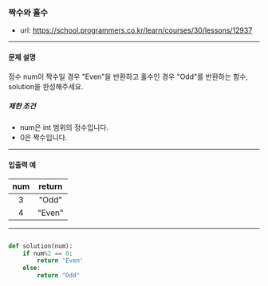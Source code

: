 ### 짝수와 홀수

 - url: https://school.programmers.co.kr/learn/courses/30/lessons/12937
 
 --------
 
#### 문제 설명
정수 num이 짝수일 경우 "Even"을 반환하고 홀수인 경우 "Odd"를 반환하는 함수, solution을 완성해주세요.

##### 제한 조건
 - num은 int 범위의 정수입니다.
 - 0은 짝수입니다.

--------
 
#### 입출력 예
 |num|return|
 |:---:|:---:|
 |3|"Odd"|
 |4|"Even"|

--------

```python

def solution(num):
    if num%2 == 0:
        return 'Even'
    else:
        return "Odd"

```